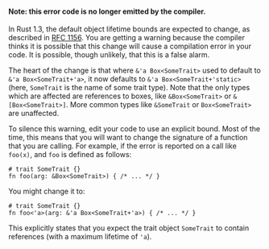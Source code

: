 #### Note: this error code is no longer emitted by the compiler.

In Rust 1.3, the default object lifetime bounds are expected to change, as
described in [RFC 1156]. You are getting a warning because the compiler
thinks it is possible that this change will cause a compilation error in your
code. It is possible, though unlikely, that this is a false alarm.

The heart of the change is that where `&'a Box<SomeTrait>` used to default to
`&'a Box<SomeTrait+'a>`, it now defaults to `&'a Box<SomeTrait+'static>` (here,
`SomeTrait` is the name of some trait type). Note that the only types which are
affected are references to boxes, like `&Box<SomeTrait>` or
`&[Box<SomeTrait>]`. More common types like `&SomeTrait` or `Box<SomeTrait>`
are unaffected.

To silence this warning, edit your code to use an explicit bound. Most of the
time, this means that you will want to change the signature of a function that
you are calling. For example, if the error is reported on a call like `foo(x)`,
and `foo` is defined as follows:

```
# trait SomeTrait {}
fn foo(arg: &Box<SomeTrait>) { /* ... */ }
```

You might change it to:

```
# trait SomeTrait {}
fn foo<'a>(arg: &'a Box<SomeTrait+'a>) { /* ... */ }
```

This explicitly states that you expect the trait object `SomeTrait` to contain
references (with a maximum lifetime of `'a`).

[RFC 1156]: https://github.com/rust-lang/rfcs/blob/master/text/1156-adjust-default-object-bounds.md
